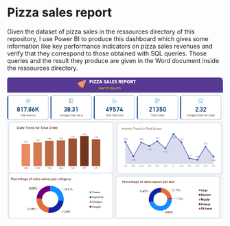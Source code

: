 # Pizza sales report 

Given the dataset of pizza sales in the ressources directory of this repository, I use Power BI to produce this 
dashboard which gives some information like key performance indicators on pizza sales revenues and verify that 
they correspond to those obtained with SQL queries. Those queries and the result they produce are given in the Word document inside the ressources directory.

![pizza dashboard](<./ressources/Pizza Sales Images/pizza_sales_dashboard.png>)



